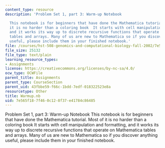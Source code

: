 ```yaml
---
content_type: resource
description: 'Problem Set 1, part 3: Warm-up Notebook

  This notebook is for beginners that have done the Mathematica tutorial. Most of
  it is no harder than a coloring book  It starts with cell manipulation and formatting,
  and it works its way up to discrete recursive functions that operate on Mathematica
  tables and arrays. Many of us are new to Mathematica so if you discover anything
  useful, please include them in your finished notebook.'
file: /courses/hst-508-genomics-and-computational-biology-fall-2002/7e565f187f460c128f37e41784c86485_Warmup.nb
file_size: 25132
file_type: text/plain
learning_resource_types:
- Assignments
license: https://creativecommons.org/licenses/by-nc-sa/4.0/
ocw_type: OCWFile
parent_title: Assignments
parent_type: CourseSection
parent_uid: 43fbbe59-f66c-1bdd-7edf-018322523e8a
resourcetype: Other
title: Warmup.nb
uid: 7e565f18-7f46-0c12-8f37-e41784c86485
---
```

Problem Set 1, part 3: Warm-up Notebook
This notebook is for beginners that have done the Mathematica tutorial. Most of it is no harder than a coloring book  It starts with cell manipulation and formatting, and it works its way up to discrete recursive functions that operate on Mathematica tables and arrays. Many of us are new to Mathematica so if you discover anything useful, please include them in your finished notebook.